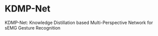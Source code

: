 # KDMP-Net
KDMP-Net: Knowledge Distillation based Multi-Perspective Network for sEMG Gesture Recognition
